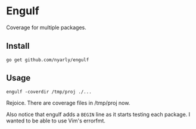 # Engulf

Coverage for multiple packages.

## Install

`go get github.com/nyarly/engulf`

## Usage

`engulf -coverdir /tmp/proj ./...`

Rejoice. There are coverage files in /tmp/proj now.

Also notice that engulf adds a `BEGIN` line as it starts testing each package.
I wanted to be able to use Vim's errorfmt.
